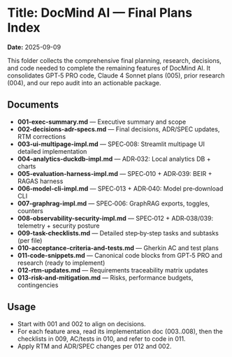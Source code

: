 # Title: DocMind AI — Final Plans Index

**Date:** 2025-09-09

This folder collects the comprehensive final planning, research, decisions, and code needed to complete the remaining features of DocMind AI. It consolidates GPT‑5 PRO code, Claude 4 Sonnet plans (005), prior research (004), and our repo audit into an actionable package.

## Documents

- **001-exec-summary.md** — Executive summary and scope
- **002-decisions-adr-specs.md** — Final decisions, ADR/SPEC updates, RTM corrections
- **003-ui-multipage-impl.md** — SPEC‑008: Streamlit multipage UI detailed implementation
- **004-analytics-duckdb-impl.md** — ADR‑032: Local analytics DB + charts
- **005-evaluation-harness-impl.md** — SPEC‑010 + ADR‑039: BEIR + RAGAS harness
- **006-model-cli-impl.md** — SPEC‑013 + ADR‑040: Model pre‑download CLI
- **007-graphrag-impl.md** — SPEC‑006: GraphRAG exports, toggles, counters
- **008-observability-security-impl.md** — SPEC‑012 + ADR‑038/039: telemetry + security posture
- **009-task-checklists.md** — Detailed step‑by‑step tasks and subtasks (per file)
- **010-acceptance-criteria-and-tests.md** — Gherkin AC and test plans
- **011-code-snippets.md** — Canonical code blocks from GPT‑5 PRO and research (ready to implement)
- **012-rtm-updates.md** — Requirements traceability matrix updates
- **013-risk-and-mitigation.md** — Risks, performance budgets, contingencies

## Usage

- Start with 001 and 002 to align on decisions.
- For each feature area, read its implementation doc (003..008), then the checklists in 009, AC/tests in 010, and refer to code in 011.
- Apply RTM and ADR/SPEC changes per 012 and 002.
